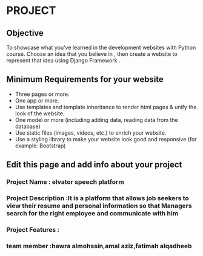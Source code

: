 # PROJECT

## Objective
To showcase what you've learned in the development websites with Python course. Choose an idea that you believe in , then create a website to represent that idea using Django Framework . 

## Minimum Requirements for your website
- Three pages or more.
- One app or more.
- Use templates and template inheritance to render html pages &  unify the look of the website.
- One model or more (including adding data, reading data from the database)
- Use static files (images, videos, etc.) to enrich your website. 
- Use a styling library to make your website look good and responsive (for example: Bootstrap)


## Edit this page and add info about your project 

### Project Name : elvator speech platform


### Project Description :It is a platform that allows job seekers to view their resume and personal information so that Managers search for the right employee and communicate with him


### Project Features :

### team member :hawra almohssin,amal aziz,fatimah alqadheeb
